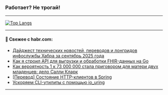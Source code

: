 ### Работает? Не трогай!

---
<!--
#### 🛠️ Technical stack:

![Java](https://img.shields.io/badge/Java-informational?logo=Oracle&style=flat&logoColor=white&color=FF4500)
![Kotlin](https://img.shields.io/badge/Kotlin-informational?logo=Kotlin&style=flat&logoColor=white&color=774D97)
![TS](https://img.shields.io/badge/TypeScript-informational?logo=typeScript&style=flat&logoColor=black&color=017acc)
![Python](https://img.shields.io/badge/Python-informational?logo=Python&style=flat&logoColor=black&color=ffdd54) <br>
![Spring](https://img.shields.io/badge/Spring-informational?logo=Spring&style=flat&logoColor=white&color=6DB33F) 
![SpringBoot](https://img.shields.io/badge/SpringBoot-informational?logo=SpringBoot&style=flat&logoColor=white&color=6DB33F)
![Nest](https://img.shields.io/badge/NestJS-informational?logo=NestJS&style=flat&logoColor=white&color=E0234E) 
![NodeJS](https://img.shields.io/badge/NodeJS-informational?logo=node.js&style=flat&logoColor=white&color=70A760)<br>
![PostgreSQL](https://img.shields.io/badge/PostgreSQL-informational?logo=PostgreSQL&style=flat&logoColor=white&color=DAA520)
![MongoDB](https://img.shields.io/badge/MongoDB-informational?logo=MongoDB&style=flat&logoColor=white&color=870000)
![Apache](https://img.shields.io/badge/Apache-informational?logo=apache&style=flat&logoColor=white&color=f74e28)

___ 
-->

<!--- #### 🛠️ : --->

[![Top Langs](https://github-readme-stats-82jvfl3w3-advtsettinggmailcoms-projects.vercel.app/api/top-langs/?username=zloylis&langs_count=10&hide_title=true&title_color=e6edf3&size_weight=0.5&count_weight=0.5&layout=compact&hide_progress=true&hide_border=true&theme=dracula&hide=css,makefile,cmake)](https://github.com/zloylis)

<!---


####  :octocat:&nbsp;&nbsp; Статистика:

![GitHub stats](https://github-readme-stats-u2qms2cxw-advtsettinggmailcoms-projects.vercel.app/api?username=zloylis&show_icons=true&hide_border=true&theme=dracula&title_color=e6edf3&include_all_commits=true&count_private=true&hide_rank=false&hide_title=true&rank_icon=github)
-->
---

#### 💬 Свежее с habr.com:

<!-- BLOG-POST-LIST:START -->
- [Дайджест технических новостей, переводов и лонгридов инфослужбы Хабра за сентябрь 2025 года](https://habr.com/ru/articles/947894/?utm_source=habrahabr&utm_medium=rss&utm_campaign=947894)
- [Как я строил API для выгрузки и обработки FHIR-данных на Go](https://habr.com/ru/articles/952156/?utm_source=habrahabr&utm_medium=rss&utm_campaign=952156)
- [Как вероятность 1 к 73 000 000 стала приговором для матери двух младенцев: дело Салли Кларк](https://habr.com/ru/articles/952222/?utm_source=habrahabr&utm_medium=rss&utm_campaign=952222)
- [[Перевод] Состояние HTTP-клиентов в Spring](https://habr.com/ru/companies/spring_aio/articles/952158/?utm_source=habrahabr&utm_medium=rss&utm_campaign=952158)
- [Ускоряем CLI-утилиты с помощью io_uring](https://habr.com/ru/companies/otus/articles/948846/?utm_source=habrahabr&utm_medium=rss&utm_campaign=948846)
<!-- BLOG-POST-LIST:END -->

---
